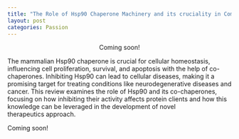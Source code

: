 ```yaml
---
title: "The Role of Hsp90 Chaperone Machinery and its cruciality in Combating Disease"
layout: post
categories: Passion
---
```


<p style="text-align: center;">Coming soon!</p>

The mammalian Hsp90 chaperone is crucial for cellular homeostasis, influencing cell proliferation, survival, and apoptosis with the help of co-chaperones. Inhibiting Hsp90 can lead to cellular diseases, making it a promising target for treating conditions like neurodegenerative diseases and cancer. This review examines the role of Hsp90 and its co-chaperones, focusing on how inhibiting their activity affects protein clients and how this knowledge can be leveraged in the development of novel therapeutics approach.


Coming soon!
